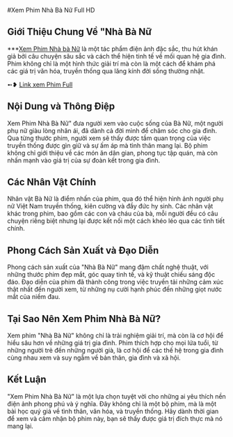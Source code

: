 #Xem Phim Nhà Bà Nữ Full HD 
## Giới Thiệu Chung Về "Nhà Bà Nữ 
***[Xem Phim Nhà bà Nữ](https://github.com/xem-phim-nha-ba-nu-fullhd) là một tác phẩm điện ảnh đặc sắc, thu hút khán giả bởi câu chuyện sâu sắc và cách thể hiện tinh tế về mối quan hệ gia đình. Phim không chỉ là một hình thức giải trí mà còn là một cách để khám phá các giá trị văn hóa, truyền thống qua lăng kính đời sống thường nhật.

➻❥ [Link xem Phim Full](https://pjtly.com/xem-phim-nha-ba-nu) 

## Nội Dung và Thông Điệp
Xem Phim Nhà Bà Nữ" đưa người xem vào cuộc sống của Bà Nữ, một người phụ nữ giàu lòng nhân ái, đã dành cả đời mình để chăm sóc cho gia đình. Qua từng thước phim, người xem sẽ thấy được tầm quan trọng của việc truyền thống được gìn giữ và sự ấm áp mà tình thân mang lại. Bộ phim không chỉ giới thiệu về các món ăn dân gian, phong tục tập quán, mà còn nhấn mạnh vào giá trị của sự đoàn kết trong gia đình.

## Các Nhân Vật Chính
Nhân vật Bà Nữ là điểm nhấn của phim, qua đó thể hiện hình ảnh người phụ nữ Việt Nam truyền thống, kiên cường và đầy đức hy sinh. Các nhân vật khác trong phim, bao gồm các con và cháu của bà, mỗi người đều có câu chuyện riêng biệt nhưng lại được kết nối một cách khéo léo qua các tình tiết chính.

## Phong Cách Sản Xuất và Đạo Diễn
Phong cách sản xuất của "Nhà Bà Nữ" mang đậm chất nghệ thuật, với những thước phim đẹp mắt, góc quay tinh tế, và kỹ thuật chiếu sáng độc đáo. Đạo diễn của phim đã thành công trong việc truyền tải những cảm xúc thật nhất đến người xem, từ những nụ cười hạnh phúc đến những giọt nước mắt của niềm đau.

## Tại Sao Nên Xem Phim Nhà Bà Nữ?
Xem phim "Nhà Bà Nữ" không chỉ là trải nghiệm giải trí, mà còn là cơ hội để hiểu sâu hơn về những giá trị gia đình. Phim thích hợp cho mọi lứa tuổi, từ những người trẻ đến những người già, là cơ hội để các thế hệ trong gia đình cùng nhau xem và suy ngẫm về bản thân, gia đình và xã hội.

## Kết Luận
"Xem Phim Nhà Bà Nữ" là một lựa chọn tuyệt vời cho những ai yêu thích nền điện ảnh phong phú và ý nghĩa. Đây không chỉ là một bộ phim, mà là một bài học quý giá về tình thân, văn hóa, và truyền thống. Hãy dành thời gian để xem và cảm nhận bộ phim này, bạn sẽ thấy được giá trị đích thực mà nó mang lại.
